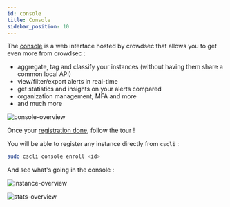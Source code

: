 ```yaml
---
id: console
title: Console
sidebar_position: 10
---
```


The [console](https://app.crowdsec.net) is a web interface hosted by crowdsec that allows you to get even more from crowdsec :
 - aggregate, tag and classify your instances (without having them share a common local API)
 - view/filter/export alerts in real-time
 - get statistics and insights on your alerts compared
 - organization management, MFA and more
 - and much more

![console-overview](/img/console-overview.png)

Once your [registration done](https://app.crowdsec.net/signup), follow the tour !


You will be able to register any instance directly from `cscli` :

```bash
sudo cscli console enroll <id> 
```

And see what's going in the console :

![instance-overview](/img/console-instance-overview.png)



![stats-overview](/img/console-stats-overview.png)
